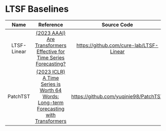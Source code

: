 # LTSF Baselines

|    Name     |                                                             Reference                                                             |               Source Code               |
|:-----------:|:---------------------------------------------------------------------------------------------------------------------------------:|:---------------------------------------:|
| LTSF-Linear |   [(2023 AAAI) Are Transformers Effective for Time Series Forecasting?](https://ojs.aaai.org/index.php/AAAI/article/view/26317)   | https://github.com/cure-lab/LTSF-Linear |
|  PatchTST   | [(2023 ICLR) A Time Series is Worth 64 Words: Long-term Forecasting with Transformers](https://openreview.net/pdf?id=Jbdc0vTOcol) |  https://github.com/yuqinie98/PatchTST  |